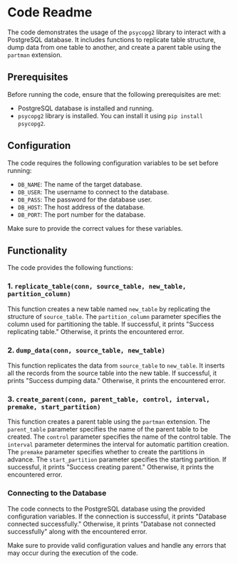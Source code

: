 # Code Readme

The code demonstrates the usage of the `psycopg2` library to interact with a PostgreSQL database. It includes functions to replicate table structure, dump data from one table to another, and create a parent table using the `partman` extension.

## Prerequisites

Before running the code, ensure that the following prerequisites are met:
- PostgreSQL database is installed and running.
- `psycopg2` library is installed. You can install it using `pip install psycopg2`.

## Configuration

The code requires the following configuration variables to be set before running:
- `DB_NAME`: The name of the target database.
- `DB_USER`: The username to connect to the database.
- `DB_PASS`: The password for the database user.
- `DB_HOST`: The host address of the database.
- `DB_PORT`: The port number for the database.

Make sure to provide the correct values for these variables.

## Functionality

The code provides the following functions:

### 1. `replicate_table(conn, source_table, new_table, partition_column)`

This function creates a new table named `new_table` by replicating the structure of `source_table`. The `partition_column` parameter specifies the column used for partitioning the table. If successful, it prints "Success replicating table." Otherwise, it prints the encountered error.

### 2. `dump_data(conn, source_table, new_table)`

This function replicates the data from `source_table` to `new_table`. It inserts all the records from the source table into the new table. If successful, it prints "Success dumping data." Otherwise, it prints the encountered error.

### 3. `create_parent(conn, parent_table, control, interval, premake, start_partition)`

This function creates a parent table using the `partman` extension. The `parent_table` parameter specifies the name of the parent table to be created. The `control` parameter specifies the name of the control table. The `interval` parameter determines the interval for automatic partition creation. The `premake` parameter specifies whether to create the partitions in advance. The `start_partition` parameter specifies the starting partition. If successful, it prints "Success creating parent." Otherwise, it prints the encountered error.

### Connecting to the Database

The code connects to the PostgreSQL database using the provided configuration variables. If the connection is successful, it prints "Database connected successfully." Otherwise, it prints "Database not connected successfully" along with the encountered error.

Make sure to provide valid configuration values and handle any errors that may occur during the execution of the code.
